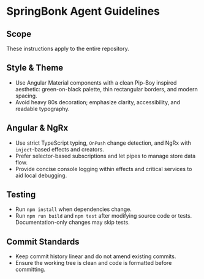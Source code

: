 # SpringBonk Agent Guidelines

## Scope

These instructions apply to the entire repository.

## Style & Theme

- Use Angular Material components with a clean Pip-Boy inspired aesthetic: green-on-black palette,
  thin rectangular borders, and modern spacing.
- Avoid heavy 80s decoration; emphasize clarity, accessibility, and readable typography.

## Angular & NgRx

- Use strict TypeScript typing, `OnPush` change detection, and NgRx with `inject`-based effects and
  creators.
- Prefer selector-based subscriptions and let pipes to manage store data flow.
- Provide concise console logging within effects and critical services to aid local debugging.

## Testing

- Run `npm install` when dependencies change.
- Run `npm run build` and `npm test` after modifying source code or tests. Documentation-only
  changes may skip tests.

## Commit Standards

- Keep commit history linear and do not amend existing commits.
- Ensure the working tree is clean and code is formatted before committing.
